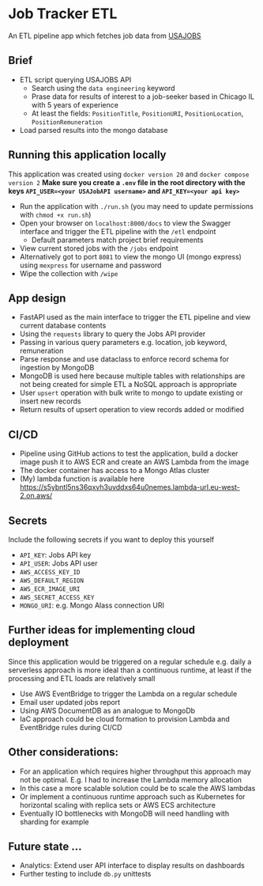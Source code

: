 # Job Tracker ETL

An ETL pipeline app which fetches job data from [USAJOBS](https://developer.usajobs.gov/API-Reference/)

## Brief
* ETL script querying USAJOBS API
  * Search using the `data engineering` keyword
  * Prase data for results of interest to a job-seeker based in Chicago IL with 5 years
of experience
  * At least the fields: 
`PositionTitle`, `PositionURI`, `PositionLocation`, `PositionRemuneration`
* Load parsed results into the mongo database

## Running this application locally
This application was created using `docker version 20` and `docker compose version 2`
**Make sure you create a `.env` file in the root directory with the keys `API_USER=<your USAJobAPI username>` and `API_KEY=<your api key>`**
* Run the application with `./run.sh` (you may need to update permissions with `chmod +x run.sh`)
* Open your browser on `localhost:8000/docs` to view the Swagger interface and trigger 
the ETL pipeline with the `/etl` endpoint
  * Default parameters match project brief requirements
* View current stored jobs with the `/jobs` endpoint
* Alternatively got to port `8081` to view the mongo UI (mongo express) 
using `mexpress` for username and password
* Wipe the collection with `/wipe`

## App design
* FastAPI used as the main interface to trigger the ETL pipeline and view current database contents
* Using the `requests` library to query the Jobs API provider
* Passing in various query parameters e.g. location, job keyword, remuneration
* Parse response and use dataclass to enforce record schema for ingestion by MongoDB
* MongoDB is used here because multiple tables with relationships are not being created
for simple ETL a NoSQL approach is appropriate
* User `upsert` operation with bulk write to mongo to update existing or insert new records
* Return results of upsert operation to view records added or modified

## CI/CD
* Pipeline using GitHub actions to test the application, build a docker image
push it to AWS ECR and create an AWS Lambda from the image
* The docker container has access to a Mongo Atlas cluster
* (My) lambda function is available here https://s5ybntl5ns36qxvh3uvddxs64u0nemes.lambda-url.eu-west-2.on.aws/

## Secrets
Include the following secrets if you want to deploy this yourself
* `API_KEY`: Jobs API key
* `API_USER`: Jobs API user
* `AWS_ACCESS_KEY_ID`
* `AWS_DEFAULT_REGION`
* `AWS_ECR_IMAGE_URI`
* `AWS_SECRET_ACCESS_KEY`
* `MONGO_URI`: e.g. Mongo Alass connection URI


## Further ideas for implementing cloud deployment
Since this application would be triggered on a regular schedule e.g. daily
a serverless approach is more ideal than a continuous runtime, at least if the
processing and ETL loads are relatively small
* Use AWS EventBridge to trigger the Lambda on a regular schedule
* Email user updated jobs report
* Using AWS DocumentDB as an analogue to MongoDb
* IaC approach could be cloud formation to provision Lambda and EventBridge rules during CI/CD

## Other considerations:
* For an application which requires higher throughput this approach may not
be optimal. E.g. I had to increase the Lambda memory allocation
* In this case a more scalable solution could be to scale the AWS lambdas
* Or implement a continuous runtime approach such as Kubernetes for horizontal scaling with replica sets
or AWS ECS architecture
* Eventually IO bottlenecks with MongoDB will need handling with sharding for example

## Future state ...
* Analytics: Extend user API interface to display results on dashboards
* Further testing to include `db.py` unittests

